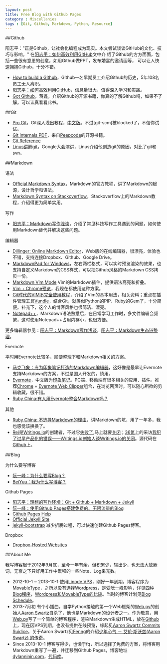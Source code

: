 ```yaml
---
layout: post
title: Free Blog with Github Pages
category : Miscellanies
tags : [Git, Github, Markdown, Python, Resource]
---
```


##Github

阳志平："正是Github，让社会化编程成为现实。本文尝试谈谈GitHub的文化、技巧与影响。" 在[阳志平：如何高效利用GitHub](http://www.yangzhiping.com/tech/github.html)文中介 绍了Github的方方面面，包括一些很有意思的创意，如用Github做PPT，发布婚宴的邀请函等， 可以让人快速拥抱Github，十分不错。

* [How to build a Github](http://zachholman.com/talk/how-to-build-a-github/)，Github一名早期员工介绍Github的历史，5年108名员工无人离职。
* [阳志平：如何高效利用GitHub](http://www.yangzhiping.com/tech/github.html)，信息量很大，值得深入学习和实践。
* [Got Github](http://www.worldhello.net/gotgithub/)，蒋鑫，介绍Github的开源书籍，你真的了解Github吗，如果不了解，可以认真看看此书。

##Git

* [Pro Git](http://git-scm.com/book)，Git深入浅出教程，[中文版](http://git-scm.com/book/zh)。不过[git-scm]被blocked了，不信你试试。
* [Git Internals PDF](https://github.com/pluralsight/git-internals-pdf)，来自[Peepcode](http://peepcode.com/products/git-internals-pdf)的开源书籍。
* [Git Reference](http://gitref.org/)
* [Linus讲解git](http://www.youtube.com/watch?v=4XpnKHJAok8)，Google大会演讲，Linus介绍他创造git的原因，对比了git和svn。

##Markdown

语法

* [Official Markdown Syntax](http://daringfireball.net/projects/markdown/syntax)，Markdown的官方教程，讲了Markdown的起源，设计哲学和语法。
* [Markdown Syntax on Stackoverflow](http://stackoverflow.com/editing-help)，Stackoverflow上的Markdown教程，介绍得更为简单实用。

写作

* [阳志平：Markdown写作浅谈](http://www.yangzhiping.com/tech/r-markdown-knitr.html)，介绍了常见科技写作工具遇到的问题，如何使用Markdown替代并解决这些问题。

编辑器

* [Dillinger: Online Markdown Editor](http://dillinger.io/)，Web版的在线编辑器，很漂亮，体验也不错，支持连接Dropbox、Github、Google Drive。
* [MarkdownPad for Windows](http://markdownpad.com/)，左右两栏格式，可以实时预览渲染的效果，也支持自定义Markdown的CSS样式，可以把Github风格的Markdown CSS拷贝一份。
* [Markdown Vim Mode](https://github.com/plasticboy/vim-markdown) Vim的Markdown插件，提供语法高亮和折叠。
* [Vim + Chrome预览](http://howiefh.github.io/2013/05/16/vim-markdown-preview/)，我现在都使用这种方案。
* [Git时代的VIM不完全使用教程](http://beiyuu.com/git-vim-tutorial/)，介绍了Vim的基本用法，相关资料；重点在插件管理工具[Vundle](https://github.com/gmarik/vundle)，结合Git，就类似Python的PIP、Ruby的Gem了，十分简便。补充下，这个人的博客风格也很简洁、漂亮。
* [Notepad++](http://notepad-plus-plus.org/)，Markdown语法熟悉后，在日常学习工作时，多文件编辑会频繁，这时使用Notepad++占用内存小，也很方便。

更多编辑器参见：[阳志平：Markdown写作浅谈](http://www.yangzhiping.com/tech/r-markdown-knitr.html)，[阳志平：Markdown生态链整理](http://www.yangzhiping.com/tech/markdown-ecosystem.html)。

Evernote

平时用Evernote比较多，顺便整理下和Markdown相关的方案。

* [马克飞象：专为印象笔记打造的Markdown编辑器](http://maxiang.info/)，这好像是最早让Evernote支持Markdown的方案，不过是国人开发的，慎用。
* [Evernote](http://evernote.com/)，中文版为[印象笔记](http://www.yinxiang.com/)。PC端、移动端有很多相关的应用、插件。推荐[Chrome](https://www.google.com/intl/zh-CN/chrome/browser/) + [Evernote Web Clipper](http://evernote.com/webclipper/)组合，在浏览网页时，可以随心所欲的剪辑收藏，很不错。
* [Ruby China:有人用Evernote整合Markdown吗？](http://ruby-china.org/topics/759)


其他

* [Ruby China: 不选择Markdown的理由](http://ruby-china.org/topics/10734)，讲Markdown的坑，用了一年多，我也感觉该换换了。 
* [Rei](http://blog.chloerei.com/authors/chloerei)是[Writings.io](https://writings.io/)的创建者，不过它[失败了](http://blog.chloerei.com/articles/79-writings-io-is-failure),马上就要[关闭](https://writings.io/)；[36氪](http://www.36kr.com/)上的采访[我犯了过早产品化的错误——Writings.io创始人谈Writings.io的关闭](http://www.36kr.com/p/206974.html)。源代码在[Github](https://github.com/chloerei/writings)上。

##Blog

为什么要写博客

* [阮一峰：为什么要写Blog？](http://www.ruanyifeng.com/blog/2006/12/why_i_keep_blogging.html)
* [BeiYuu：我为什么写博客？](http://beiyuu.com/why-blog/)


Github Pages

* [阳志平：理想的写作环境：Git + Github + Markdown + Jekyll](http://www.yangzhiping.com/tech/writing-space.html)
* [阮一峰：使用Github Pages搭建免费的、无限流量的Blog](http://www.ruanyifeng.com/blog/2012/08/blogging_with_jekyll.html)
* [Github Pages Help](https://help.github.com/categories/20/articles)
* [Official Jekyll Site](http://jekyllrb.com/docs/home/)
* [jekyll-bootstrap](http://jekyllbootstrap.com/) 减少折腾过程，可以快速创建Github Pages博客。


Dropbox

* [Dropbox-Hosted Websites](https://news.ycombinator.com/item?id=6387242)

##About Me

我写博客起于2012年9月底，至今一年有余，但积累少，输出少，也无法大放厥词，无奈之下只好用工作中累积的一些Note、Log来充数。

* 2012-10-1 ~ 2013-10-1 使用[Linode VPS](http://www.linode.com/)，刚好一年到期。博客程序为[MovableType](http://www.movabletype.org/)，之所以没有选择[Wordpress](wordpress.org)，是受[阮一峰](http://www.ruanyifeng.com/)影响，详见[四种Blog程序](http://www.ruanyifeng.com/blog/2004/01/blog.html)，[Wordpress和MovableType的比较](http://www.ruanyifeng.com/blog/2007/04/wordpress_vs_movable_type.html)。当时的博客计划见[Blog Schedule](http://dylanninin.com/blog/2012/09/30/blog_schedule.html)。
* 2013-7月初  有个小插曲，自学Python接触的第一个Web框架的[Web.py](http://webpy.org/)的创始人[Aaron Swartz](http://www.aaronsw.com/)自杀了，他也是Markdown的设计者之一。作为敬意，用[Web.py](http://webpy.org/)写了一个简单的博客程序，渲染Markdown生成HTML，放在[Github](https://github.com/dylanninin/blog)上，现在因VPS到期，也没有提供在线预览，缘起见[Aaron Swartz Commits Suidice](http://dylanninin.com/blog/2013/01/12/aaron_swartz_commits_suidice.html)。关于Aaron Swartz见[Fenng](http://dbanotes.net/siteinfo.html)的介绍[少年心气 － 艾伦·斯沃兹(Aaron Swartz) 的传奇](http://dbanotes.net/geek/aaron-swartz_smells-like-teen-spirit.html)。
* Since 2013-10-1 博客写得少，也懒于fq，所以选择了免费的方案，将博客用Markdown重写了一遍，并迁移到Github Pages，博客地址[dylanninin.com](http://dylanninin.com/)，[代码库](https://github.com/dylanninin/dylanninin.github.com)。

